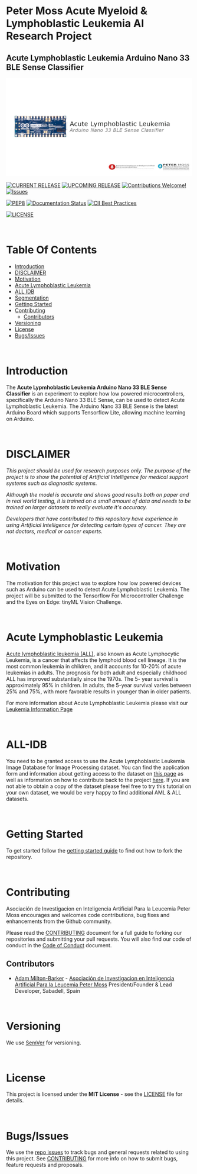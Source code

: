 # Peter Moss Acute Myeloid & Lymphoblastic Leukemia AI Research Project
## Acute Lymphoblastic Leukemia Arduino Nano 33 BLE Sense Classifier

![Acute Lymphoblastic Leukemia Arduino Nano 33 BLE Sense Classifier](assets/images/project-banner.jpg)

[![CURRENT RELEASE](https://img.shields.io/badge/CURRENT%20RELEASE-0.1.0-blue.svg)](https://github.com/AMLResearchProject/ALL-Arduino-Nano-33-BLE-Sense-Classifier/tree/0.1.0) [![UPCOMING RELEASE](https://img.shields.io/badge/CURRENT%20DEV%20BRANCH-1.0.0-blue.svg)](https://github.com/AMLResearchProject/ALL-Arduino-Nano-33-BLE-Sense-Classifier/tree/1.0.0) [![Contributions Welcome!](https://img.shields.io/badge/Contributions-Welcome-lightgrey.svg)](CONTRIBUTING.md)  [![Issues](https://img.shields.io/badge/Issues-Welcome-lightgrey.svg)](issues)

[![PEP8](https://img.shields.io/badge/code%20style-pep8-orange.svg)](https://www.python.org/dev/peps/pep-0008/) [![Documentation Status](https://readthedocs.org/projects/all-arduino-nano-33-ble-sense-classifier/badge/?version=latest)](https://all-arduino-nano-33-ble-sense-classifier.readthedocs.io/en/latest/?badge=latest) [![CII Best Practices](https://bestpractices.coreinfrastructure.org/projects/5065/badge)](https://bestpractices.coreinfrastructure.org/projects/5065)

 [![LICENSE](https://img.shields.io/badge/LICENSE-MIT-blue.svg)](LICENSE)

&nbsp;

# Table Of Contents

- [Introduction](#introduction)
- [DISCLAIMER](#disclaimer)
- [Motivation](#motivation)
- [Acute Lymphoblastic Leukemia](#acute-lymphoblastic-leukemia)
- [ALL IDB](#all-idb)
- [Segmentation](#segmentation)
- [Getting Started](#getting-started)
- [Contributing](#contributing)
  - [Contributors](#contributors)
- [Versioning](#versioning)
- [License](#license)
- [Bugs/Issues](#bugs-issues)

&nbsp;

# Introduction

The **Acute Lypmhoblastic Leukemia Arduino Nano 33 BLE Sense Classifier** is an experiment to explore how low powered microcontrollers, specifically the Arduino Nano 33 BLE Sense, can be used to detect Acute Lymphoblastic Leukemia. The Arduino Nano 33 BLE Sense is the latest Arduino Board  which supports  Tensorflow Lite, allowing machine learning on Arduino.

&nbsp;

# DISCLAIMER

_This project should be used for research purposes only. The purpose of the project is to show the potential of Artificial Intelligence for medical support systems such as diagnostic systems._

_Although the model is accurate and shows good results both on paper and in real world testing, it is trained on a small amount of data and needs to be trained on larger datasets to really evaluate it's accuracy._

_Developers that have contributed to this repository have experience in using Artificial Intelligence for detecting certain types of cancer. They are not doctors, medical or cancer experts._

&nbsp;

# Motivation

The motivation for this project was to explore how low powered devices such as Arduino can be used to detect Acute Lymphoblastic Leukemia. The project will be submitted to the Tensorflow For Microcontroller Challenge and the Eyes on Edge: tinyML Vision Challenge.

&nbsp;

# Acute Lymphoblastic Leukemia
[Acute lymphoblastic leukemia (ALL)](https://www.leukemiaairesearch.com/research/leukemia), also known as Acute Lymphocytic Leukemia, is a cancer that affects the lymphoid blood cell lineage. It is the most common leukemia in children, and it accounts for 10-20% of acute leukemias in adults. The prognosis for both adult and especially childhood ALL has improved substantially since the 1970s. The 5- year survival is approximately 95% in children. In adults, the 5-year survival varies between 25% and 75%, with more favorable results in younger than in older patients.

For more information about Acute Lymphoblastic Leukemia  please visit our [Leukemia Information Page](https://www.leukemiaairesearch.com/research/leukemia)

&nbsp;

# ALL-IDB
You need to be granted access to use the Acute Lymphoblastic Leukemia Image Database for Image Processing dataset. You can find the application form and information about getting access to the dataset on [this page](https://homes.di.unimi.it/scotti/all/#download) as well as information on how to contribute back to the project [here](https://homes.di.unimi.it/scotti/all/results.php). If you are not able to obtain a copy of the dataset please feel free to try this tutorial on your own dataset, we would be very happy to find additional AML & ALL datasets.

&nbsp;

# Getting Started

To get started follow the [getting started guide](docs/getting-started.md) to find out how to fork the repository.

&nbsp;

# Contributing
Asociación de Investigacion en Inteligencia Artificial Para la Leucemia Peter Moss encourages and welcomes code contributions, bug fixes and enhancements from the Github community.

Please read the [CONTRIBUTING](CONTRIBUTING.md "CONTRIBUTING") document for a full guide to forking our repositories and submitting your pull requests. You will also find our code of conduct in the [Code of Conduct](CODE-OF-CONDUCT.md) document.

## Contributors
- [Adam Milton-Barker](https://www.leukemiaairesearch.com/association/volunteers/adam-milton-barker "Adam Milton-Barker") - [Asociación de Investigacion en Inteligencia Artificial Para la Leucemia Peter Moss](https://www.leukemiaresearchassociation.ai "Asociación de Investigacion en Inteligencia Artificial Para la Leucemia Peter Moss") President/Founder & Lead Developer, Sabadell, Spain

&nbsp;

# Versioning
We use [SemVer](https://semver.org/) for versioning.

&nbsp;

# License
This project is licensed under the **MIT License** - see the [LICENSE](LICENSE "LICENSE") file for details.

&nbsp;

# Bugs/Issues
We use the [repo issues](issues "repo issues") to track bugs and general requests related to using this project. See [CONTRIBUTING](CONTRIBUTING.md "CONTRIBUTING") for more info on how to submit bugs, feature requests and proposals.